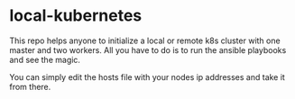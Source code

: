 # local-kubernetes

This repo helps anyone to initialize a local or remote k8s cluster with one master and two workers. 
All you have to do is to run the ansible playbooks and see the magic. 

You can simply edit the hosts file with your nodes ip addresses and take it from there. 
